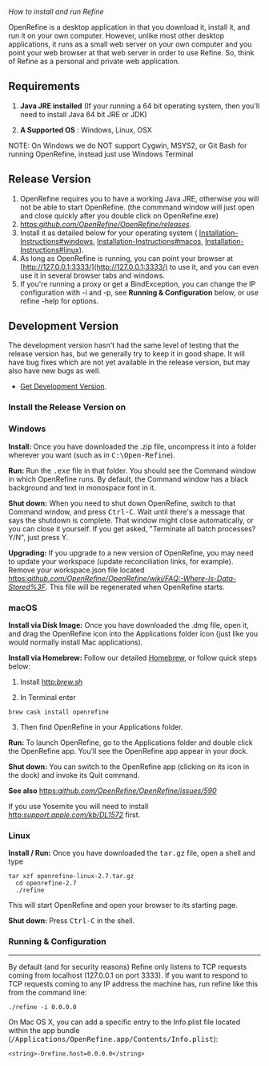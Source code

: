 _How to install and run Refine_

OpenRefine is a desktop application in that you download it, install it, and run it on your own computer. However, unlike most other desktop applications, it runs as a small web server on your own computer and you point your web browser at that web server in order to use Refine. So, think of Refine as a personal and private web application.

## Requirements

1. **Java JRE installed** (If your running a 64 bit operating system, then you'll need to install Java 64 bit JRE or JDK)

2. **A Supported OS** : Windows, Linux, OSX

NOTE: On Windows we do NOT support Cygwin, MSYS2, or Git Bash for running OpenRefine, instead just use Windows Terminal

## Release Version

1. OpenRefine requires you to have a working Java JRE, otherwise you will not be able to start OpenRefine. (the commmand window will just open and close quickly after you double click on OpenRefine.exe)
2. [https:_github.com/OpenRefine/OpenRefine/releases_](Download+OpenRefine+here).
3. Install it as detailed below for your operating system ( [Installation-Instructions#windows](Windows), [Installation-Instructions#macos](macOS), [Installation-Instructions#linux](Linux)).
4. As long as OpenRefine is running, you can point your browser at [http://127.0.0.1:3333/](http://127.0.0.1:3333/) to use it, and you can even use it in several browser tabs and windows.
5. If you're running a proxy or get a BindException, you can change the IP configuration with -i and -p, see **Running & Configuration** below, or use refine -help for options.

## Development Version

The development version hasn't had the same level of testing that the release version has, but we generally try to keep it in good shape. It will have bug fixes which are not yet available in the release version, but may also have new bugs as well.

- [Get Development Version](Step-by-step+to+get+%26+build+the+development+version).

### Install the Release Version on

### Windows

**Install:** Once you have downloaded the .zip file, uncompress it into a folder wherever you want (such as in <tt>C:\Open-Refine</tt>).

**Run:** Run the <tt>.exe</tt> file in that folder. You should see the Command window in which OpenRefine runs. By default, the Command window has a black background and text in monospace font in it.

**Shut down:** When you need to shut down OpenRefine, switch to that Command window, and press <tt>Ctrl-C</tt>. Wait until there's a message that says the shutdown is complete. That window might close automatically, or you can close it yourself. If you get asked, "Terminate all batch processes? Y/N", just press Y.

**Upgrading:** If you upgrade to a new version of OpenRefine, you may need to update your workspace (update reconciliation links, for example). Remove your workspace.json file located [https:_github.com/OpenRefine/OpenRefine/wiki/FAQ:-Where-Is-Data-Stored%3F_](at+a+data+storage+location). This file will be regenerated when OpenRefine starts.

### macOS

**Install via Disk Image:** Once you have downloaded the .dmg file, open it, and drag the OpenRefine icon into the Applications folder icon (just like you would normally install Mac applications).

**Install via Homebrew:** Follow our detailed [Homebrew](Homebrew+installation+guide), or follow quick steps below:

1. Install [http:_brew.sh_](Homebrew+from+here)

2. In Terminal enter

```
brew cask install openrefine
```

3. Then find OpenRefine in your Applications folder.

**Run:** To launch OpenRefine, go to the Applications folder and double click the OpenRefine app. You'll see the OpenRefine app appear in your dock.

**Shut down:** You can switch to the OpenRefine app (clicking on its icon in the dock) and invoke its Quit command.

**See also** [https:_github.com/OpenRefine/OpenRefine/issues/590_](Cannot+install+on+Mac+OS+X+10.8+%28Mountain+Lion%29+-+%22Google+Refine%22+is+damaged+and+can%27t+be+opened.+You+should+move+it+to+the+Trash.)

If you use Yosemite you will need to install [http:_support.apple.com/kb/DL1572_](Java+for+OS+X+2014-001) first.

### Linux

**Install / Run:** Once you have downloaded the <tt>tar.gz</tt> file, open a shell and type

```
tar xzf openrefine-linux-2.7.tar.gz
  cd openrefine-2.7
  ./refine
```

This will start OpenRefine and open your browser to its starting page.

**Shut down:** Press <tt>Ctrl-C</tt> in the shell.

### Running & Configuration

* * *

By default (and for security reasons) Refine only listens to TCP requests coming from localhost (127.0.0.1 on port 3333). If you want to respond to TCP requests coming to any IP address the machine has, run refine like this from the command line:

```
./refine -i 0.0.0.0
```

On Mac OS X, you can add a specific entry to the Info.plist file located within the app bundle (<tt>/Applications/OpenRefine.app/Contents/Info.plist</tt>):

```
<string>-Drefine.host=0.0.0.0</string>
```
